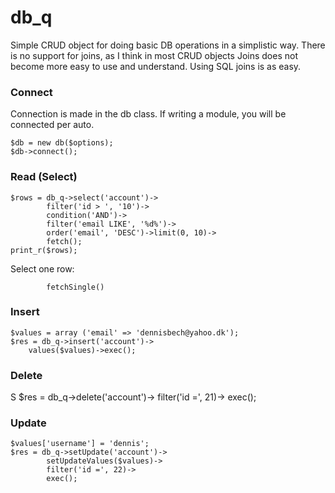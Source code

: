 db_q
====

Simple CRUD object for doing basic DB operations
in a simplistic way. There is no support for joins, as I think
in most CRUD objects Joins does not become more easy to use and understand. 
Using SQL joins is as easy. 

### Connect

Connection is made in the db class. If writing a module, you will be connected
per auto. 

    $db = new db($options);
    $db->connect();

### Read (Select)
 

    $rows = db_q->select('account')->
            filter('id > ', '10')->
            condition('AND')->
            filter('email LIKE', '%d%')->
            order('email', 'DESC')->limit(0, 10)->
            fetch();
    print_r($rows);

Select one row: 

            fetchSingle()

### Insert

    $values = array ('email' => 'dennisbech@yahoo.dk');
    $res = db_q->insert('account')->
        values($values)->exec();

### Delete

S    $res = db_q->delete('account')->
            filter('id =', 21)->
            exec();

### Update

    $values['username'] = 'dennis';
    $res = db_q->setUpdate('account')->
            setUpdateValues($values)->
            filter('id =', 22)->
            exec();

